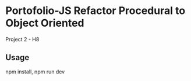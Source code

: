 # Portofolio-JS Refactor Procedural to Object Oriented
Project 2 - H8

## Usage

npm install, npm run dev
